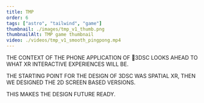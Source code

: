```yaml
---
title: TMP
order: 6
tags: ["astro", "tailwind", "game"]
thumbnail: ./images/tmp_v1_thumb.png
thumbnailAlt: TMP game thumbnail
video: ./videos/tmp_v1_smooth_pingpong.mp4
---
```


THE CONTEXT OF THE PHONE APPLICATION OF 3DSC LOOKS AHEAD TO WHAT XR INTERACTIVE EXPERIENCES WILL BE.

THE STARTING POINT FOR THE DESIGN OF 3DSC WAS SPATIAL XR, THEN WE DESIGNED THE 2D SCREEN BASED VERSIONS.

THIS MAKES THE DESIGN FUTURE READY. 
